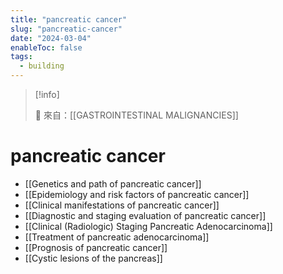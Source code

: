 ```yaml
---
title: "pancreatic cancer"
slug: "pancreatic-cancer"
date: "2024-03-04"
enableToc: false
tags:
  - building
---
```


> [!info]
>
> 🌱 來自：[[GASTROINTESTINAL MALIGNANCIES]]

# pancreatic cancer

- [[Genetics and path of pancreatic cancer]]
- [[Epidemiology and risk factors  of pancreatic cancer]]
- [[Clinical manifestations of pancreatic cancer]]
- [[Diagnostic and staging evaluation of pancreatic cancer]]
- [[Clinical (Radiologic) Staging Pancreatic Adenocarcinoma]]
- [[Treatment of pancreatic adenocarcinoma]]
- [[Prognosis of pancreatic cancer]]
- [[Cystic lesions of the pancreas]]
